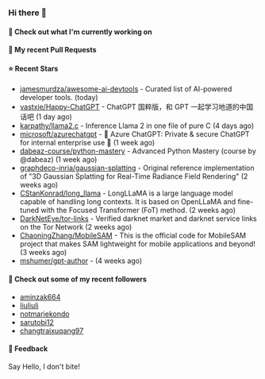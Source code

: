 ### Hi there 👋

#### 👷 Check out what I'm currently working on

#### 🔨 My recent Pull Requests


#### ⭐ Recent Stars

- [jamesmurdza/awesome-ai-devtools](https://github.com/jamesmurdza/awesome-ai-devtools) - Curated list of AI-powered developer tools. (today)
- [vastxie/Happy-ChatGPT](https://github.com/vastxie/Happy-ChatGPT) - ChatGPT 国粹版，和 GPT 一起学习地道的中国话吧 (1 day ago)
- [karpathy/llama2.c](https://github.com/karpathy/llama2.c) - Inference Llama 2 in one file of pure C (4 days ago)
- [microsoft/azurechatgpt](https://github.com/microsoft/azurechatgpt) - 🤖 Azure ChatGPT: Private &amp; secure ChatGPT for internal enterprise use 💼  (1 week ago)
- [dabeaz-course/python-mastery](https://github.com/dabeaz-course/python-mastery) - Advanced Python Mastery (course by @dabeaz) (1 week ago)
- [graphdeco-inria/gaussian-splatting](https://github.com/graphdeco-inria/gaussian-splatting) - Original reference implementation of &#34;3D Gaussian Splatting for Real-Time Radiance Field Rendering&#34; (2 weeks ago)
- [CStanKonrad/long_llama](https://github.com/CStanKonrad/long_llama) - LongLLaMA is a large language model capable of handling long contexts. It is based on OpenLLaMA and fine-tuned with the Focused Transformer (FoT) method. (2 weeks ago)
- [DarkNetEye/tor-links](https://github.com/DarkNetEye/tor-links) - Verified darknet market and darknet service links on the Tor Network (2 weeks ago)
- [ChaoningZhang/MobileSAM](https://github.com/ChaoningZhang/MobileSAM) - This is the official code for MobileSAM project that makes SAM lightweight for mobile applications and beyond! (3 weeks ago)
- [mshumer/gpt-author](https://github.com/mshumer/gpt-author) -  (4 weeks ago)

#### 👯 Check out some of my recent followers

- [aminzak664](https://github.com/aminzak664)
- [liuliuli](https://github.com/liuliuli)
- [notmariekondo](https://github.com/notmariekondo)
- [sarutobi12](https://github.com/sarutobi12)
- [changtraixuqang97](https://github.com/changtraixuqang97)

#### 💬 Feedback

Say Hello, I don't bite!